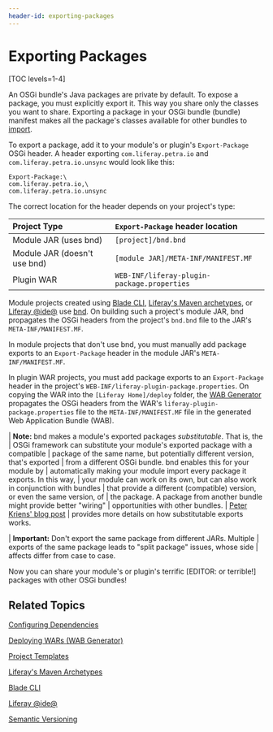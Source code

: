 ```yaml
---
header-id: exporting-packages
---
```


# Exporting Packages

[TOC levels=1-4]

An OSGi bundle's Java packages are private by default. To expose a package, you
must explicitly export it. This way you share only the classes you want to
share. Exporting a package in your OSGi bundle (bundle) manifest makes all the
package's classes available for other bundles to
[import](/docs/7-2/customization/-/knowledge_base/c/importing-packages).

To export a package, add it to your module's or plugin's `Export-Package` OSGi
header. A header exporting `com.liferay.petra.io` and
`com.liferay.petra.io.unsync` would look like this:

    Export-Package:\
    com.liferay.petra.io,\
    com.liferay.petra.io.unsync

The correct location for the header depends on your project's type:

| Project Type | `Export-Package` header location |
| :----------- | :------------------------------- |
| Module JAR (uses bnd)     | `[project]/bnd.bnd` |
| Module JAR (doesn't use bnd) | `[module JAR]/META-INF/MANIFEST.MF` |
| Plugin WAR | `WEB-INF/liferay-plugin-package.properties` |

Module projects created using
[Blade CLI](/docs/7-2/reference/-/knowledge_base/r/blade-cli),
[Liferay's Maven archetypes](/docs/7-2/reference/-/knowledge_base/r/maven),
or
[Liferay @ide@](/docs/7-2/reference/-/knowledge_base/r/liferay-dev-studio)
use
[bnd](http://bnd.bndtools.org/).
On building such a project's module JAR, bnd propagates the OSGi headers from
the project's `bnd.bnd` file to the JAR's `META-INF/MANIFEST.MF`.  

In module projects that don't use bnd, you must manually add package exports to
an `Export-Package` header in the module JAR's `META-INF/MANIFEST.MF`. 

In plugin WAR projects, you must add package exports to an
`Export-Package` header in the project's `WEB-INF/liferay-plugin-package.properties`. On
copying the WAR into the `[Liferay Home]/deploy` folder, the
[WAB Generator](/docs/7-2/customization/-/knowledge_base/c/deploying-wars-wab-generator)
propagates the OSGi headers from the WAR's `liferay-plugin-package.properties`
file to the `META-INF/MANIFEST.MF` file in the generated Web Application Bundle (WAB).

| **Note:** bnd makes a module's exported packages *substitutable*. That is, the
| OSGi framework can substitute your module's exported package with a compatible
| package of the same name, but potentially different version, that's exported
| from a different OSGi bundle. bnd enables this for your module by 
| automatically making your module import every package it exports. In this way,
| your module can work on its own, but can also work in conjunction with bundles
| that provide a different (compatible) version, or even the same version, of 
| the package. A package from another bundle might provide better "wiring" 
| opportunities with other bundles.
| [Peter Kriens' blog post](http://blog.osgi.org/2007/04/importance-of-exporting-nd-importing.html)
| provides more details on how substitutable exports works.

| **Important:** Don't export the same package from different JARs. Multiple 
| exports of the same package leads to "split package" issues, whose side 
| affects differ from case to case. 

Now you can share your module's or plugin's terrific [EDITOR: or terrible!]
packages with other OSGi bundles! 

## Related Topics

[Configuring Dependencies](/docs/7-2/customization/-/knowledge_base/c/configuring-dependencies)

[Deploying WARs \(WAB Generator\)](/docs/7-2/customization/-/knowledge_base/c/deploying-wars-wab-generator)

[Project Templates](/docs/7-2/reference/-/knowledge_base/r/project-templates)

[Liferay's Maven Archetypes](/docs/7-2/reference/-/knowledge_base/r/maven)

[Blade CLI](/docs/7-2/reference/-/knowledge_base/r/blade-cli)

[Liferay @ide@](/docs/7-2/reference/-/knowledge_base/r/liferay-dev-studio)

[Semantic Versioning](/docs/7-2/customization/-/knowledge_base/c/semantic-versioning)
